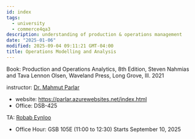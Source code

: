 ```yaml
---
id: index
tags:
  - university
  - commerce4qa3
description: understanding of production & operations management
date: "2025-01-06"
modified: 2025-09-04 09:11:21 GMT-04:00
title: Operations Modelling and Analysis
---
```


Book: Production and Operations Analytics, 8th Edition, Steven Nahmias and Tava Lennon Olsen, Waveland Press, Long Grove, Ill. 2021

instructor: [Dr. Mahmut Parlar](mailto:parlar@mcmaster.ca)

- website: https://parlar.azurewebsites.net/index.html
- Office: DSB-425

TA: [Robab Eynloo](mailto:eynloor@mcmaster.ca)

- Office Hour: GSB 105E (11:00 to 12:30) Starts September 10, 2025
